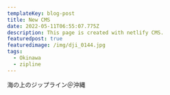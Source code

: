 ```yaml
---
templateKey: blog-post
title: New CMS
date: 2022-05-11T06:55:07.775Z
description: This page is created with netlify CMS.
featuredpost: true
featuredimage: /img/dji_0144.jpg
tags:
  - Okinawa
  - zipline
---
```

海の上のジップライン＠沖縄